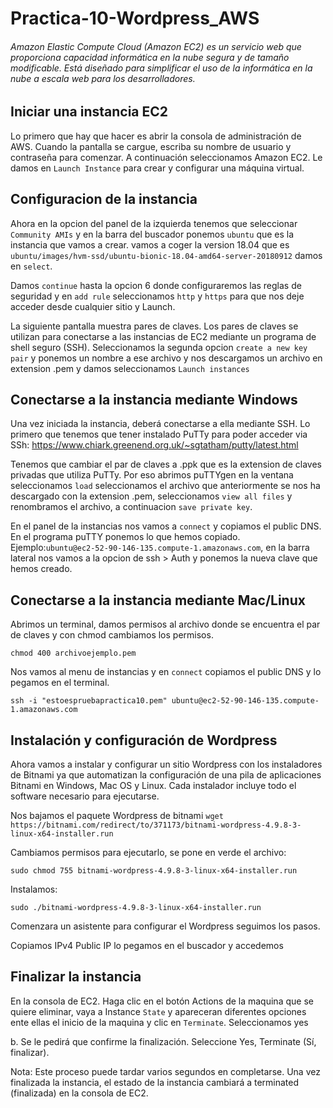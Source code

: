 # Practica-10-Wordpress_AWS
###### Amazon Elastic Compute Cloud (Amazon EC2) es un servicio web que proporciona capacidad informática en la nube segura y de tamaño modificable. Está diseñado para simplificar el uso de la informática en la nube a escala web para los desarrolladores.

## Iniciar una instancia EC2
Lo primero que hay que hacer es abrir la consola de administración de AWS. Cuando la pantalla se cargue, escriba su nombre de usuario y contraseña para comenzar. A continuación seleccionamos Amazon EC2.
Le damos en  ``Launch Instance`` para crear y configurar una máquina virtual.

## Configuracion de la instancia
Ahora en la opcion del panel de la izquierda tenemos que seleccionar ``Community AMIs`` y en la barra del buscador ponemos ``ubuntu`` que es la instancia que vamos a crear.
vamos a coger la version 18.04 que es ``ubuntu/images/hvm-ssd/ubuntu-bionic-18.04-amd64-server-20180912`` damos en ``select``.

Damos ``continue`` hasta la opcion 6 donde configuraremos las reglas de seguridad y en ``add rule`` seleccionamos ``http`` y ``https`` para que nos deje acceder desde cualquier sitio y Launch.

 La siguiente pantalla muestra pares de claves. Los pares de claves se utilizan para conectarse a las instancias de EC2 mediante un programa de shell seguro (SSH).
 Seleccionamos la segunda opcion ``create a new key pair`` y ponemos un nombre a ese archivo y nos descargamos un archivo en extension .pem y damos seleccionamos ``Launch instances``
 
 ## Conectarse a la instancia mediante Windows
 Una vez iniciada la instancia, deberá conectarse a ella mediante SSH.
 Lo primero que tenemos que tener instalado PuTTy para poder acceder via SSh: https://www.chiark.greenend.org.uk/~sgtatham/putty/latest.html
 
Tenemos que cambiar el par de claves a .ppk que es la extension de claves privadas que utiliza PuTTy.
Por eso abrimos puTTYgen en la ventana seleccionamos ``load`` seleccionamos el archivo que anteriormente se nos ha descargado con la extension .pem, seleccionamos ``view all files`` y renombramos el archivo, a continuacion ``save private key``.

En el panel de la instancias nos vamos a ``connect`` y copiamos el public DNS. En el programa puTTY ponemos lo que hemos copiado. Ejemplo:``ubuntu@ec2-52-90-146-135.compute-1.amazonaws.com``, en la barra lateral nos vamos a la opcion de ssh > Auth y ponemos la nueva clave que hemos creado.

 ## Conectarse a la instancia mediante Mac/Linux 
 Abrimos un terminal, damos permisos al archivo donde se encuentra el par de claves y con chmod cambiamos los permisos.
 
 ``chmod 400 archivoejemplo.pem ``
 
 Nos vamos al menu de instancias y en ``connect`` copiamos el public DNS y lo pegamos en el terminal.
 
 ``ssh -i "estoespruebapractica10.pem" ubuntu@ec2-52-90-146-135.compute-1.amazonaws.com``

 ## Instalación y configuración de Wordpress
 Ahora vamos a instalar y configurar un sitio Wordpress con los instaladores de Bitnami ya que automatizan la configuración de una pila de aplicaciones Bitnami en Windows, Mac OS y Linux. Cada instalador incluye todo el software necesario para ejecutarse.

Nos bajamos el paquete Wordpress de bitnami
 ``wget https://bitnami.com/redirect/to/371173/bitnami-wordpress-4.9.8-3-linux-x64-installer.run``
 
 Cambiamos permisos para ejecutarlo, se pone en verde el archivo: 
 
 ``sudo chmod 755 bitnami-wordpress-4.9.8-3-linux-x64-installer.run``
 
 Instalamos:
 
 ``sudo ./bitnami-wordpress-4.9.8-3-linux-x64-installer.run``
 
 Comenzara un asistente para configurar el Wordpress seguimos los pasos.
 
 Copiamos IPv4 Public IP lo pegamos en el buscador y accedemos
 
 ## Finalizar la instancia
En la consola de EC2. Haga clic en el botón Actions de la maquina que se quiere eliminar, vaya a Instance ``State`` y apareceran diferentes opciones ente ellas el inicio de la maquina  y clic en ``Terminate``. Seleccionamos yes 

b. Se le pedirá que confirme la finalización. Seleccione Yes, Terminate (Sí, finalizar).

Nota: Este proceso puede tardar varios segundos en completarse.  Una vez finalizada la instancia, el estado de la instancia cambiará a terminated (finalizada) en la consola de EC2.

 

 
 
 
